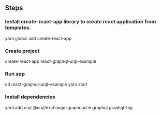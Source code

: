 ## Steps

### Install create-react-app library to create react application from templates.
yarn global add create-react-app


### Create project
create-react-app react-graphql-urql-example

### Run app
cd react-graphql-urql-example
yarn start

### Install dependencies
yarn add urql @urql/exchange-graphcache graphql graphql-tag



